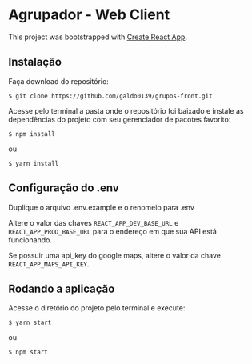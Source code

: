 # Agrupador - Web Client

This project was bootstrapped with [Create React App](https://github.com/facebook/create-react-app).

## Instalação

Faça download do repositório:

```
$ git clone https://github.com/galdo0139/grupos-front.git
```

Acesse pelo terminal a pasta onde o repositório foi baixado e instale as dependências do projeto com seu gerenciador de pacotes favorito:
```
$ npm install
```
ou
```
$ yarn install
```

## Configuração do .env
  
Duplique o arquivo .env.example e o renomeio para .env

Altere o valor das chaves `REACT_APP_DEV_BASE_URL` e `REACT_APP_PROD_BASE_URL` para o endereço em que sua API está funcionando.

Se possuir uma api_key do google maps, altere o valor da chave `REACT_APP_MAPS_API_KEY`.


## Rodando a aplicação

Acesse o diretório do projeto pelo terminal e execute:

```
$ yarn start
```

ou

```
$ npm start
```